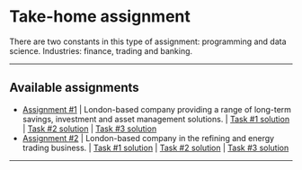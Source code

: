 # Take-home assignment
There are two constants in this type of assignment: programming and data science. Industries: finance, trading and banking.
***

## Available assignments

- [Assignment #1](https://github.com/kyaiooiayk/ML-AI-DS-for-Finance/blob/main/take_home_assignment/1.zip) | London-based company providing a range of long-term savings, investment and asset management solutions.  | [Task #1 solution](https://github.com/kyaiooiayk/SQL-Notes/blob/main/LeetCode/files/181%20-%20Employees%20Earning%20More%20Than%20Their%20Managers.md) | [Task #2 solution](https://github.com/kyaiooiayk/Python-Programming/blob/main/tutorials/Algorithms/tutorials/GitHub_MD_rendering/Dijkstra%E2%80%99s%20algorithm%20for%20finding%20minimum%20distance%20path.ipynb) | [Task #3 solution](https://github.com/kyaiooiayk/NLP-Natural-Language-Processing-Notes/blob/main/tutorials/Topics%20analysis%20of%20company%20earning%20calls.ipynb)
- [Assignment #2](https://github.com/kyaiooiayk/ML-AI-DS-for-Finance/blob/main/take_home_assignment/2.7z) | London-based company in the refining and energy trading business. | [Task #1 solution](https://github.com/kyaiooiayk/Awesome-Competitive-Programming/blob/main/tutorials/Others/Coins%20change%20machine.ipynb) | [Task #2 solution]() | [Task #3 solution]()
***
